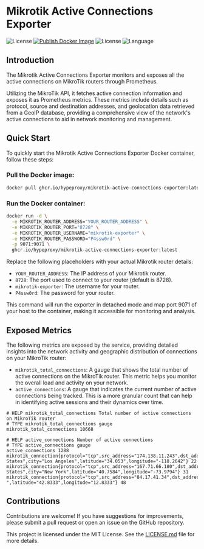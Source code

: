 # Mikrotik Active Connections Exporter

![License](https://img.shields.io/badge/Prometheus-Exporter-blueviolet)
[![Publish Docker Image](https://github.com/hypeproxy/mikrotik-active-connections-exporter/actions/workflows/docker-image.yml/badge.svg)](https://github.com/hypeproxy/mikrotik-active-connections-exporter/actions/workflows/docker-image.yml)
![License](https://img.shields.io/badge/License-MIT-lightgrey.svg)
![Language](https://img.shields.io/badge/.NET-8.0%20LTS-blue)

## Introduction

The Mikrotik Active Connections Exporter monitors and exposes all the active connections on MikroTik routers through Prometheus.

Utilizing the MikroTik API, it fetches active connection information and exposes it as Prometheus metrics. These metrics include details such as protocol, source and destination addresses, and geolocation data retrieved from a GeoIP database, providing a comprehensive view of the network's active connections to aid in network monitoring and management.

## Quick Start

To quickly start the Mikrotik Active Connections Exporter Docker container, follow these steps:

### Pull the Docker image:

```bash
docker pull ghcr.io/hypeproxy/mikrotik-active-connections-exporter:latest
```

### Run the Docker container:

```bash
docker run -d \
  -e MIKROTIK_ROUTER_ADDRESS="YOUR_ROUTER_ADDRESS" \
  -e MIKROTIK_ROUTER_PORT="8728" \
  -e MIKROTIK_ROUTER_USERNAME="mikrotik-exporter" \
  -e MIKROTIK_ROUTER_PASSWORD="P4ssw0rd" \
  -p 9071:9071 \
  ghcr.io/hypeproxy/mikrotik-active-connections-exporter:latest
```

Replace the following placeholders with your actual Mikrotik router details:

- `YOUR_ROUTER_ADDRESS`: The IP address of your Mikrotik router.
- `8728`: The port used to connect to your router (default is 8728).
- `mikrotik-exporter`: The username for your router.
- `P4ssw0rd`: The password for your router.

This command will run the exporter in detached mode and map port 9071 of your host to the container, making it accessible for monitoring and analysis.

## Exposed Metrics

The following metrics are exposed by the service, providing detailed insights into the network activity and geographic distribution of connections on your MikroTik router:

- `mikrotik_total_connections`: A gauge that shows the total number of active connections on the MikroTik router. This metric helps you monitor the overall load and activity on your network.
- `active_connections`: A gauge that indicates the current number of active connections being tracked. This is a more granular count that can help in identifying active sessions and their dynamics over time.

```
# HELP mikrotik_total_connections Total number of active connections on MikroTik router
# TYPE mikrotik_total_connections gauge
mikrotik_total_connections 10668

# HELP active_connections Number of active connections
# TYPE active_connections gauge
active_connections 1288
mikrotik_connection{protocol="tcp",src_address="174.138.11.243",dst_address="72.154.87.221",country="United States",city="Los Angeles",latitude="34.053",longitude="-118.2642"} 22
mikrotik_connection{protocol="tcp",src_address="167.71.66.180",dst_address="72.154.87.221",country="United States",city="New York",latitude="40.7584",longitude="-73.9794"} 31
mikrotik_connection{protocol="tcp",src_address="84.17.41.34",dst_address="72.154.87.221",country="Italy",city="-",latitude="42.8333",longitude="12.8333"} 48
```

## Contributions

Contributions are welcome! If you have suggestions for improvements, please submit a pull request or open an issue on the GitHub repository.

This project is licensed under the MIT License. See the [LICENSE.md](LICENSE.md) file for more details.
